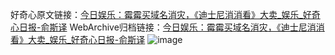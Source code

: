 好奇心原文链接：[今日娱乐：霉霉买域名消灾，《迪士尼消消看》大卖_娱乐_好奇心日报-俞斯译](https://www.qdaily.com/articles/7714.html)
WebArchive归档链接：[今日娱乐：霉霉买域名消灾，《迪士尼消消看》大卖_娱乐_好奇心日报-俞斯译](http://web.archive.org/web/20190623172643/https://www.qdaily.com/articles/7714.html)
![image](http://ww3.sinaimg.cn/large/007d5XDply1g3x2qtj43sj30u02u4e81)